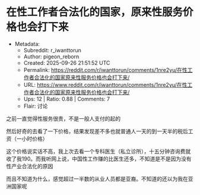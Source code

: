 # 在性工作者合法化的国家，原来性服务价格也会打下来

- Metadata:
  - Subreddit: r_iwanttorun
  - Author: pigeon_reborn
  - Created: 2025-09-26 21:51:52 UTC
  - Permalink: https://reddit.com/r/iwanttorun/comments/1nre2yu/在性工作者合法化的国家原来性服务价格也会打下来/
  - URL: https://www.reddit.com/r/iwanttorun/comments/1nre2yu/在性工作者合法化的国家原来性服务价格也会打下来/
  - Ups: 12 | Ratio: 0.88 | Comments: 7
  - Flair: 讨论


之前一直觉得性服务很贵，不是一般人支付的起的

然后好奇的去看了一下价格，结果发现差不多也就普通人一天的到一天半的税后工资（一小时价格）

这个价格说实话不高，我上次去看一个专科医生（私立诊所），十五分钟咨询费就收了我190。而我听网上说，中国性工作赚的比医生还多，不知道是不是因为没有性产业合法化的原因

而且不知道为什么，感觉超过一半数的从业人员都是亚裔。不知道的还以为我在亚洲国家呢

